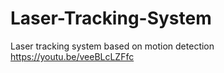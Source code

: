 # Laser-Tracking-System
Laser tracking system based on motion detection 
https://youtu.be/veeBLcLZFfc
